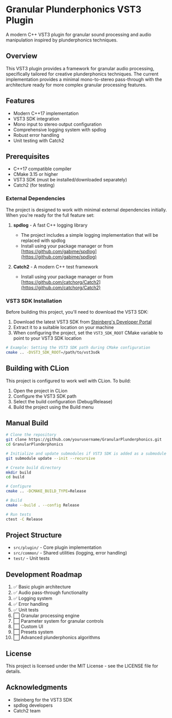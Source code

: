 # Granular Plunderphonics VST3 Plugin

A modern C++ VST3 plugin for granular sound processing and audio manipulation inspired by plunderphonics techniques.

## Overview

This VST3 plugin provides a framework for granular audio processing, specifically tailored for creative plunderphonics techniques. The current implementation provides a minimal mono-to-stereo pass-through with the architecture ready for more complex granular processing features.

## Features

- Modern C++17 implementation
- VST3 SDK integration
- Mono input to stereo output configuration
- Comprehensive logging system with spdlog
- Robust error handling
- Unit testing with Catch2

## Prerequisites

- C++17 compatible compiler
- CMake 3.15 or higher
- VST3 SDK (must be installed/downloaded separately)
- Catch2 (for testing)

### External Dependencies

The project is designed to work with minimal external dependencies initially. When you're ready for the full feature set:

1. **spdlog** - A fast C++ logging library
    - The project includes a simple logging implementation that will be replaced with spdlog
    - Install using your package manager or from [https://github.com/gabime/spdlog](https://github.com/gabime/spdlog)

2. **Catch2** - A modern C++ test framework
    - Install using your package manager or from [https://github.com/catchorg/Catch2](https://github.com/catchorg/Catch2)

### VST3 SDK Installation

Before building this project, you'll need to download the VST3 SDK:

1. Download the latest VST3 SDK from [Steinberg's Developer Portal](https://developer.steinberg.help/display/VST/VST+3+SDK)
2. Extract it to a suitable location on your machine
3. When configuring the project, set the `VST3_SDK_ROOT` CMake variable to point to your VST3 SDK location

```bash
# Example: Setting the VST3 SDK path during CMake configuration
cmake .. -DVST3_SDK_ROOT=/path/to/vst3sdk
```

## Building with CLion

This project is configured to work well with CLion. To build:

1. Open the project in CLion
2. Configure the VST3 SDK path
3. Select the build configuration (Debug/Release)
4. Build the project using the Build menu

## Manual Build

```bash
# Clone the repository
git clone https://github.com/yourusername/GranularPlunderphonics.git
cd GranularPlunderphonics

# Initialize and update submodules if VST3 SDK is added as a submodule
git submodule update --init --recursive

# Create build directory
mkdir build
cd build

# Configure
cmake .. -DCMAKE_BUILD_TYPE=Release

# Build
cmake --build . --config Release

# Run tests
ctest -C Release
```

## Project Structure

- `src/plugin/` - Core plugin implementation
- `src/common/` - Shared utilities (logging, error handling)
- `test/` - Unit tests

## Development Roadmap

1. ✅ Basic plugin architecture
2. ✅ Audio pass-through functionality
3. ✅ Logging system
4. ✅ Error handling
5. ✅ Unit tests
6. ⬜ Granular processing engine
7. ⬜ Parameter system for granular controls
8. ⬜ Custom UI
9. ⬜ Presets system
10. ⬜ Advanced plunderphonics algorithms

## License

This project is licensed under the MIT License - see the LICENSE file for details.

## Acknowledgments

- Steinberg for the VST3 SDK
- spdlog developers
- Catch2 team